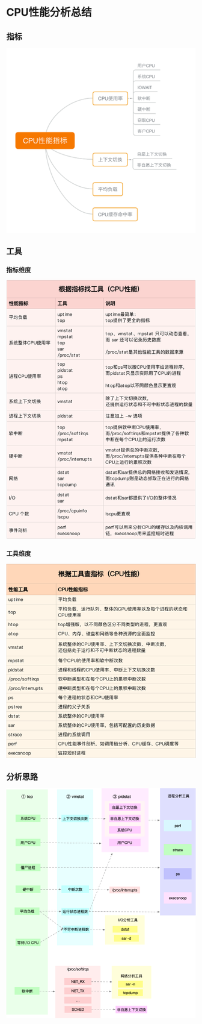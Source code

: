 # CPU性能分析总结

## 指标

![image](https://raw.githubusercontent.com/ingangi/blog/master/img/cpu_perf.png)

## 工具

### 指标维度

![image](https://raw.githubusercontent.com/ingangi/blog/master/img/cpu_perf_tool.png)

### 工具维度

![image](https://raw.githubusercontent.com/ingangi/blog/master/img/cpu_perf_tool2.png)


## 分析思路

![image](https://raw.githubusercontent.com/ingangi/blog/master/img/cpu_perf_analyse.png)